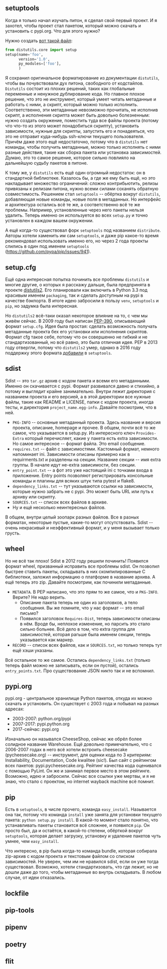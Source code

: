 

## setuptools

Когда я только начал изучать питон, я сделал свой первый проект. И я захотел, чтобы проект стал пакетом, который можно скачать и установить с pypi.org. Что для этого нужно?

Нужно создать [вот такой файл](https://docs.python.org/3/distutils/introduction.html#a-simple-example):

```python
from distutils.core import setup
setup(name='foo',
      version='1.0',
      py_modules=['foo'],
      )
```

Я сохранил оригинальное форматирование из документации `distutils`, чтобы вы почувствовали дух питона, свободного от кодстайлов. `Distutils` состоит из плохих решений, таких как глобальные переменные и ненужное дублирование кода. Но главное плохое решение, что это не инструмент, который умеет читать метаданные и работать с ними, а скрипт, который можно только исполнить. Соответственно, эти метаданные невозможно прочитать, не исполнив скрипт, а исполнения скрипта может быть довольно болезненным: нужно создать окружение, поместить туда все файлы проекта (потому что что-то из этого может понадобиться скрипту), установить зависимости, нужные для скрипты, запустить его и понадеяться, что это не отправит куда-нибудь ssh-ключи текущего пользователя. Причём даже этого ещё недостаточно, потому что в `distutils` нет команды, чтобы получить метаданные, можно только исполнять с ними разные действия, такие как сборка пакета или установка зависимостей. Думаю, это то самое решение, которое сильно повлияло на дальнейшую судьбу пакетов в питоне.

К тому же, у `distutils` есть ещё один огромный недостаток: он в стандартной библиотеке. Казалось бы, а где же ему быть ещё, но это накладывает множество ограничений: сложно контрибьютить, релизы привязаны к релизам питона, нужно всеми силами соханять обратную совместимость. Решением стал `setuptools` -- обёртка вокруг `distutils`, добавляющая новые команды, новые поля в метаданных. Но интерфейс и архитектура остались всё те же, а соответственно всё те же проблемы. Например, установленные через него пакеты нельзя удалить. Теперь именно он используется во всех `setup.py` и точно установлен в каждом вашем окружении.

А ещё когда-то существовал форк `setuptools` под названием `distribute`. Авторы хотели хаменить им сам `setuptools`, и даже pip какое-то время рекомендовал использовать именно его, но через 2 года проекты слились в один под именем `setuptools` (https://github.com/pypa/pip/issues/941).

## setup.cfg

Ещё одна интересная попытка починить все проблемы `distutils` и многие другие, о которых я расскажу дальше, была предпринята в проекте [distutils2](https://pypi.org/project/Distutils2/). Его планировали как включить в Python 3.3 под красивым именем `packaging`, так и сделать доступным на pypi в качестве бэкпорта. В итоге идею забросили в пользу `venv`, `setuptools` и `pip`, но задумка была интересная.

Но `distutils2` всё-таки оказал некоторое влияние на то, с чем мы живём сейчас. В 2009 году был написан [PEP-390](https://www.python.org/dev/peps/pep-0390/), описывающий формат `setup.cfg`. Идея была простая: сделать возможность получать метаданные проекта бех его установки или исполнения скриптов. Формат cfg такое себе, потому что он совершенно не гибкий и не стандартизованный, но всё равно, это была отличная идея. PEP в 2013 году отвергли, потому что `distutils2` умер, однако в 2016 году поддержку этого формата [добавили](https://setuptools.readthedocs.io/en/latest/setuptools.html#configuring-setup-using-setup-cfg-files) в `setuptools`.

## sdist

Sdist -- это `tar.gz` архив c кодом пакета и всеми его метаданными. Именно он скачивается с pypi. Формат развивался давно и стихийно, а потому и выглядит крайне занимательно. Внутри лежит директория с названием проекта и его версией, а в этой директории все нужные файлы, такие как README и LICENSE, папки с кодом проекта, иногда тесты, и директория `project_name.egg-info`. Давайте посмотрим, что в ней.

+ `PKG-INFO` -- основные метаданный проекта. Здесь название и версия проекта, описание, homepage и прочее. В общем, почти всё то же самое, что указывается в setup.py. Из интересного ключ `Provides-Extra` который перечисляет, какие у пакета есть extra зависимости. Но самое интересное -- формат файла. Это email сообщение.
+ `requires.txt` -- файл с зависимостями. Кастомный формат, немного напоминает ini. Зависимости описаны примерно как в requirments.txt и разделены на секции. Название секции -- имя extra группы. В начале идут не-extra зависимости, без секции.
+ `entry_point.txt` -- а фот это уже настоящий ini с точками входа в приложение. Entry points позволяют регистрировать консольные команды и плагины для всяких штук типа pytest и flake8.
+ `dependency_links.txt` -- тут указываются ссылки на зависимости, которые нужно забрать не с pypi. Это может быть URL или путь к архиву или скрипту.
+ `SOURCES.txt` -- список всех файлов в архиве.
+ Ну и ещё несколько неинтересных файлов.

В общем, внутри целый зоопарк разных файлов. Все в разных форматах, некоторые пустые, какие-то могут отсутствовать. Sdist -- очень некрасивый и неэффективный формат, и у меня вызывает только грусть.

## wheel

Но не всё так плохо! Sdist в 2012 году решили починить! Появился формат wheel, призванный исправить все проблемы sdist. Он позволил быстрее ставить пакеты, складывать в них скомпилированные C библиотеки, заложил информацию о платформе в название архива. А ещё теперь это zip. Давайте посмотрим, как починили метаданные.

+ `METADATA`. В PEP написано, что это прям то же самое, что и `PKG-INFO`. Верите? Не надо верить.
  + Описание пакета теперь не один из заголовков, а тело сообщения. Вы же помните, что у нас формат -- это email письмо?
  + Появился заголовок `Requires-Dist`, теперь зависимости описаны в нём. Вроде бы, неплохое изменение, но парсить это стало сильно больнее. Всё дело в том, что extra группа для зависимостей, которая рагьше была именем секции, теперь указывается как маркер.
+ `RECORD` -- список всех файлов, как и `SOURCES.txt`, но только теперь тут ещё хэши указаны.

Всё остальное то же самое. Остались `dependency_links.txt` (только теперь файл можно не записывать, если он пустой), остались `entry_points.txt`. Про существование JSON никто так и не вспомнил.

## pypi.org

pypi.org - центральное хранилище Python пакетов, откуда их можно скачать и установить. Он существует с 2003 года и побывал на разных адресах:

+ 2003-2007: python.org/pypi
+ 2007-2017: pypi.python.org
+ 2017-сейчас: pypi.org

Изначально он назывался CheeseShop, сейчас же обрёл более солидное название Warehouse. Ещё довольно примечательно, что с 2006-2007 годах в него всё хотели встроить cheesecake (pycheesecake.org) -- инструмент, для оценки кода по 3 критериям: Installability, Documentation, Code kwalitee (sic!). Был сайт с рейтингом всех пакетов: pypi.pycheesecake.org. Рейтинг качества кода оценивался с помощью PyLint. Он же и занимал первое место в этом рейтинге. Возможно, идею и забросили. Сейчас все ссылки уже мертвы, и я не знаю, что стало с проектом, но internet wayback machine всё помнит.

## pip

Есть в `setuptools`, в числе прочего, команда `easy_install`. Называется она так, потому что команда `install` уже занята для установки текущего пакета: `python setup.py install`. В какой-то момент стало понятно, что устанавливать пакеты становится всё сложнее, и появился `pip`. Он просто был, да и остаётся, в какой-то степени, обёрткой вокруг `setuptools`, которая делает загрузку, установку и удаление пакетов чуть умнее, чем `easy_install`.

Что интересно, в pip была когда-то команда bundle, которая собирала zip-архив с кодом проекта и текстовым файлом со списком зависимостей. Не уверен, чем им не нравился sdist, если он уже тогда существовал. Возможно, хотели стандартизовать, что где лежит, но не дошли даже до того, чтобы метаданные во внутрь складывать. В любом случае, от идеи отказались.

## lockfile

## pip-tools

## pipenv

## poetry

## flit
